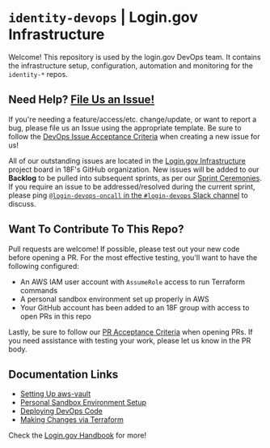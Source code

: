 # `identity-devops` | Login.gov Infrastructure

Welcome! This repository is used by the login.gov DevOps team. It contains the infrastructure setup, configuration, automation and monitoring for the `identity-*` repos.

## Need Help? [File Us an Issue!](https://github.com/18F/identity-devops/issues/new/choose)

If you're needing a feature/access/etc. change/update, or want to report a bug, please file us an Issue using the appropriate template. Be sure to follow the [DevOps Issue Acceptance Criteria](https://login-handbook.app.cloud.gov/articles/devops-acceptance-criteria.html) when creating a new issue for us!

All of our outstanding issues are located in the [Login.gov Infrastructure](https://github.com/orgs/18F/projects/5) project board in 18F's GitHub organization. New issues will be added to our **Backlog** to be pulled into subsequent sprints, as per our [Sprint Ceremonies](https://login-handbook.app.cloud.gov/articles/devops-ceremonies.html). If you require an issue to be addressed/resolved during the current sprint, please ping [`@login-devops-oncall` in the `#login-devops` Slack channel](https://gsa-tts.slack.com/archives/C16RSBG49) to discuss.

## Want To Contribute To This Repo?

Pull requests are welcome! If possible, please test out your new code before opening a PR. For the most effective testing, you'll want to have the following configured:

- An AWS IAM user account with `AssumeRole` access to run Terraform commands
- A personal sandbox environment set up properly in AWS
- Your GitHub account has been added to an 18F group with access to open PRs in this repo

Lastly, be sure to follow our [PR Acceptance Criteria](https://login-handbook.app.cloud.gov/articles/devops-acceptance-criteria.html#pull-requests) when opening PRs. If you need assistance with testing your work, please let us know in the PR body.

## Documentation Links

- [Setting Up aws-vault](https://login-handbook.app.cloud.gov/articles/devops-setting-up-aws-vault.html)
- [Personal Sandbox Environment Setup](https://login-handbook.app.cloud.gov/articles/devops-personal-sandbox-env.html)
- [Deploying DevOps Code](https://login-handbook.app.cloud.gov/articles/devops-deploy-devops-code.html)
- [Making Changes via Terraform](https://login-handbook.app.cloud.gov/articles/devops-making-changes-via-terraform.html)

Check the [Login.gov Handbook](https://login-handbook.app.cloud.gov/#devops) for more!

